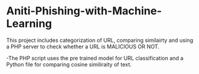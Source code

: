 # Aniti-Phishing-with-Machine-Learning
This project includes categorization of URL, comparing similairty and using a PHP server to check whether a URL is MALICIOUS OR NOT.

-The PHP script uses the pre trained model for URL classification and a Python file for comparing cosine similiraity of text.
